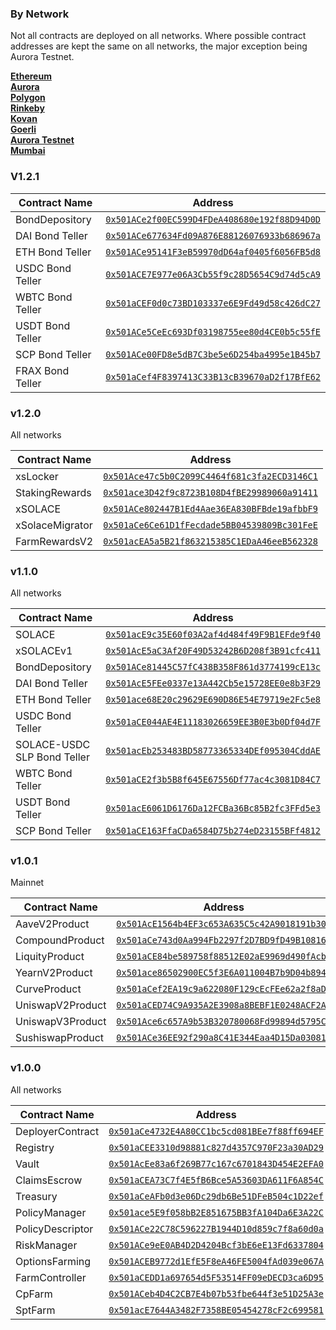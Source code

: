 ### By Network

Not all contracts are deployed on all networks. Where possible contract addresses are kept the same on all networks, the major exception being Aurora Testnet.

[**Ethereum**](Ethereum)  
[**Aurora**](Aurora)  
[**Polygon**](Polygon)  
[**Rinkeby**](Testnet/Rinkeby)  
[**Kovan**](Testnet/Kovan)  
[**Goerli**](Testnet/Goerli)  
[**Aurora Testnet**](Testnet/Aurora%20Testnet)  
[**Mumbai**](Testnet/Mumbai)  

### V1.2.1

| Contract Name                | Address                                      |
|------------------------------|----------------------------------------------|
| BondDepository               | [`0x501ACe2f00EC599D4FDeA408680e192f88D94D0D`](https://etherscan.io/address/0x501ACe2f00EC599D4FDeA408680e192f88D94D0D) |
| DAI Bond Teller              | [`0x501ACe677634Fd09A876E88126076933b686967a`](https://etherscan.io/address/0x501ACe677634Fd09A876E88126076933b686967a) |
| ETH Bond Teller              | [`0x501ACe95141F3eB59970dD64af0405f6056FB5d8`](https://etherscan.io/address/0x501ACe95141F3eB59970dD64af0405f6056FB5d8) |
| USDC Bond Teller             | [`0x501ACE7E977e06A3Cb55f9c28D5654C9d74d5cA9`](https://etherscan.io/address/0x501ACE7E977e06A3Cb55f9c28D5654C9d74d5cA9) |
| WBTC Bond Teller             | [`0x501aCEF0d0c73BD103337e6E9Fd49d58c426dC27`](https://etherscan.io/address/0x501aCEF0d0c73BD103337e6E9Fd49d58c426dC27) |
| USDT Bond Teller             | [`0x501ACe5CeEc693Df03198755ee80d4CE0b5c55fE`](https://etherscan.io/address/0x501ACe5CeEc693Df03198755ee80d4CE0b5c55fE) |
| SCP Bond Teller              | [`0x501ACe00FD8e5dB7C3be5e6D254ba4995e1B45b7`](https://etherscan.io/address/0x501ACe00FD8e5dB7C3be5e6D254ba4995e1B45b7) |
| FRAX Bond Teller             | [`0x501aCef4F8397413C33B13cB39670aD2f17BfE62`](https://etherscan.io/address/0x501aCef4F8397413C33B13cB39670aD2f17BfE62) |

### v1.2.0

All networks

| Contract Name                | Address                                      |
|------------------------------|----------------------------------------------|
| xsLocker                     | [`0x501Ace47c5b0C2099C4464f681c3fa2ECD3146C1`](https://etherscan.io/address/0x501Ace47c5b0C2099C4464f681c3fa2ECD3146C1) |
| StakingRewards               | [`0x501ace3D42f9c8723B108D4fBE29989060a91411`](https://etherscan.io/address/0x501ace3D42f9c8723B108D4fBE29989060a91411) |
| xSOLACE                      | [`0x501ACe802447B1Ed4Aae36EA830BFBde19afbbF9`](https://etherscan.io/address/0x501ACe802447B1Ed4Aae36EA830BFBde19afbbF9) |
| xSolaceMigrator              | [`0x501aCe6Ce61D1fFecdade5BB04539809Bc301FeE`](https://etherscan.io/address/0x501aCe6Ce61D1fFecdade5BB04539809Bc301FeE) |
| FarmRewardsV2                | [`0x501acEA5a5B21f863215385C1EDaA46eeB562328`](https://etherscan.io/address/0x501acEA5a5B21f863215385C1EDaA46eeB562328) |

### v1.1.0

All networks  

| Contract Name                | Address                                      |
|------------------------------|----------------------------------------------|
| SOLACE                       | [`0x501acE9c35E60f03A2af4d484f49F9B1EFde9f40`](https://etherscan.io/address/0x501acE9c35E60f03A2af4d484f49F9B1EFde9f40) |
| xSOLACEv1                    | [`0x501AcE5aC3Af20F49D53242B6D208f3B91cfc411`](https://etherscan.io/address/0x501AcE5aC3Af20F49D53242B6D208f3B91cfc411) |
| BondDepository               | [`0x501ACe81445C57fC438B358F861d3774199cE13c`](https://etherscan.io/address/0x501ACe81445C57fC438B358F861d3774199cE13c) |
| DAI Bond Teller              | [`0x501AcE5FEe0337e13A442Cb5e15728EE0e8b3F29`](https://etherscan.io/address/0x501AcE5FEe0337e13A442Cb5e15728EE0e8b3F29) |
| ETH Bond Teller              | [`0x501ace68E20c29629E690D86E54E79719e2Fc5e8`](https://etherscan.io/address/0x501ace68E20c29629E690D86E54E79719e2Fc5e8) |
| USDC Bond Teller             | [`0x501aCE044AE4E11183026659EE3B0E3b0Df04d7F`](https://etherscan.io/address/0x501aCE044AE4E11183026659EE3B0E3b0Df04d7F) |
| SOLACE-USDC SLP Bond Teller  | [`0x501acEb253483BD58773365334DEf095304CddAE`](https://etherscan.io/address/0x501acEb253483BD58773365334DEf095304CddAE) |
| WBTC Bond Teller             | [`0x501aCE2f3b5B8f645E67556Df77ac4c3081D84C7`](https://etherscan.io/address/0x501aCE2f3b5B8f645E67556Df77ac4c3081D84C7) |
| USDT Bond Teller             | [`0x501acE6061D6176Da12FCBa36Bc85B2fc3FFd5e3`](https://etherscan.io/address/0x501acE6061D6176Da12FCBa36Bc85B2fc3FFd5e3) |
| SCP Bond Teller              | [`0x501aCE163FfaCDa6584D75b274eD23155BFf4812`](https://etherscan.io/address/0x501aCE163FfaCDa6584D75b274eD23155BFf4812) |

### v1.0.1

Mainnet

| Contract Name    | Address                                      |
|------------------|----------------------------------------------|
| AaveV2Product    | [`0x501AcE1564b4EF3c653A635C5c42A9018191b305`](https://etherscan.io/address/0x501AcE1564b4EF3c653A635C5c42A9018191b305) |
| CompoundProduct  | [`0x501aCe743d0Aa994Fb2297f2D7BD9fD49B10816b`](https://etherscan.io/address/0x501aCe743d0Aa994Fb2297f2D7BD9fD49B10816b) |
| LiquityProduct   | [`0x501aCE84be589758f88512E02aE9969d490fAcbC`](https://etherscan.io/address/0x501aCE84be589758f88512E02aE9969d490fAcbC) |
| YearnV2Product   | [`0x501ace86502900EC5f3E6A011004B7b9D04b8941`](https://etherscan.io/address/0x501ace86502900EC5f3E6A011004B7b9D04b8941) |
| CurveProduct     | [`0x501aCef2EA19c9a622080F129cEcFEe62a2f8aD5`](https://etherscan.io/address/0x501aCef2EA19c9a622080F129cEcFEe62a2f8aD5) |
| UniswapV2Product | [`0x501aCED74C9A935A2E3908a8BEBF1E0248ACF2A8`](https://etherscan.io/address/0x501aCED74C9A935A2E3908a8BEBF1E0248ACF2A8) |
| UniswapV3Product | [`0x501Ace6c657A9b53B320780068Fd99894d5795Cb`](https://etherscan.io/address/0x501Ace6c657A9b53B320780068Fd99894d5795Cb) |
| SushiswapProduct | [`0x501ACe36EE92f290a8C41E344Eaa4D15Da030818`](https://etherscan.io/address/0x501ACe36EE92f290a8C41E344Eaa4D15Da030818) |

### v1.0.0

All networks

| Contract Name    | Address                                      |
|------------------|----------------------------------------------|
| DeployerContract | [`0x501aCe4732E4A80CC1bc5cd081BEe7f88ff694EF`](https://etherscan.io/address/0x501aCe4732E4A80CC1bc5cd081BEe7f88ff694EF) |
| Registry         | [`0x501aCEE3310d98881c827d4357C970F23a30AD29`](https://etherscan.io/address/0x501aCEE3310d98881c827d4357C970F23a30AD29) |
| Vault            | [`0x501AcEe83a6f269B77c167c6701843D454E2EFA0`](https://etherscan.io/address/0x501AcEe83a6f269B77c167c6701843D454E2EFA0) |
| ClaimsEscrow     | [`0x501aCEA73C7f4E5fB6Bce5A53603DA611F6A854C`](https://etherscan.io/address/0x501aCEA73C7f4E5fB6Bce5A53603DA611F6A854C) |
| Treasury         | [`0x501aCeAFb0d3e06Dc29db6Be51DFeB504c1D22ef`](https://etherscan.io/address/0x501aCeAFb0d3e06Dc29db6Be51DFeB504c1D22ef) |
| PolicyManager    | [`0x501ace5E9f058bB2E851675BB3fA104Da6E3A22C`](https://etherscan.io/address/0x501ace5E9f058bB2E851675BB3fA104Da6E3A22C) |
| PolicyDescriptor | [`0x501ACe22C78C596227B1944D10d859c7f8a60d0a`](https://etherscan.io/address/0x501ACe22C78C596227B1944D10d859c7f8a60d0a) |
| RiskManager      | [`0x501ACe9eE0AB4D2D4204Bcf3bE6eE13Fd6337804`](https://etherscan.io/address/0x501ACe9eE0AB4D2D4204Bcf3bE6eE13Fd6337804) |
| OptionsFarming   | [`0x501ACEB9772d1EfE5F8eA46FE5004fAd039e067A`](https://etherscan.io/address/0x501ACEB9772d1EfE5F8eA46FE5004fAd039e067A) |
| FarmController   | [`0x501aCEDD1a697654d5F53514FF09eDECD3ca6D95`](https://etherscan.io/address/0x501aCEDD1a697654d5F53514FF09eDECD3ca6D95) |
| CpFarm           | [`0x501ACeb4D4C2CB7E4b07b53fbe644f3e51D25A3e`](https://etherscan.io/address/0x501ACeb4D4C2CB7E4b07b53fbe644f3e51D25A3e) |
| SptFarm          | [`0x501acE7644A3482F7358BE05454278cF2c699581`](https://etherscan.io/address/0x501acE7644A3482F7358BE05454278cF2c699581) |
